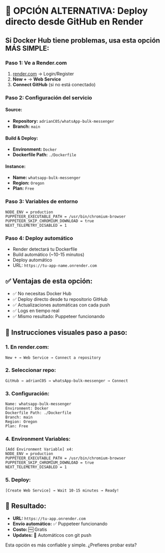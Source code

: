 # 🚀 OPCIÓN ALTERNATIVA: Deploy directo desde GitHub en Render

## Si Docker Hub tiene problemas, usa esta opción MÁS SIMPLE:

### **Paso 1: Ve a Render.com**
1. [render.com](https://render.com) → Login/Register
2. **New +** → **Web Service**
3. **Connect GitHub** (si no está conectado)

### **Paso 2: Configuración del servicio**

#### **Source:**
- **Repository:** `adrianC05/whatsApp-bulk-messenger`
- **Branch:** `main`

#### **Build & Deploy:**
- **Environment:** `Docker`
- **Dockerfile Path:** `./Dockerfile`

#### **Instance:**
- **Name:** `whatsapp-bulk-messenger`
- **Region:** `Oregon`
- **Plan:** `Free`

### **Paso 3: Variables de entorno**
```
NODE_ENV = production
PUPPETEER_EXECUTABLE_PATH = /usr/bin/chromium-browser  
PUPPETEER_SKIP_CHROMIUM_DOWNLOAD = true
NEXT_TELEMETRY_DISABLED = 1
```

### **Paso 4: Deploy automático**
- Render detectará tu Dockerfile
- Build automático (~10-15 minutos)
- Deploy automático
- URL: `https://tu-app-name.onrender.com`

## ✅ **Ventajas de esta opción:**
- ✅ No necesitas Docker Hub
- ✅ Deploy directo desde tu repositorio GitHub
- ✅ Actualizaciones automáticas con cada push
- ✅ Logs en tiempo real
- ✅ Mismo resultado: Puppeteer funcionando

## 🎯 **Instrucciones visuales paso a paso:**

### **1. En render.com:**
```
New + → Web Service → Connect a repository
```

### **2. Seleccionar repo:**
```
GitHub → adrianC05 → whatsApp-bulk-messenger → Connect
```

### **3. Configuración:**
```
Name: whatsapp-bulk-messenger
Environment: Docker
Dockerfile Path: ./Dockerfile  
Branch: main
Region: Oregon
Plan: Free
```

### **4. Environment Variables:**
```
[Add Environment Variable] x4:
NODE_ENV = production
PUPPETEER_EXECUTABLE_PATH = /usr/bin/chromium-browser
PUPPETEER_SKIP_CHROMIUM_DOWNLOAD = true
NEXT_TELEMETRY_DISABLED = 1
```

### **5. Deploy:**
```
[Create Web Service] → Wait 10-15 minutes → Ready!
```

## 🎉 **Resultado:**
- **URL:** `https://tu-app.onrender.com`
- **Envío automático:** ✅ Puppeteer funcionando
- **Costo:** 🆓 Gratis
- **Updates:** 🔄 Automáticos con git push

Esta opción es más confiable y simple. ¿Prefieres probar esta?
